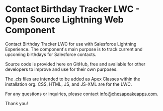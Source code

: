 # Contact Birthday Tracker LWC - Open Source Lightning Web Component
Contact Birthday Tracker LWC for use with Salesforce Lightning Experience. The component's main purpose is to track current and upcoming birthdays for Salesforce contacts.

Source code is provided here on GitHub, free and available for other developers to improve and use for their own purposes.

The .cls files are intended to be added as Apex Classes within the installation org. CSS, HTML, JS, and JS-XML are for the LWC.

For any questions or inquiries, please contact info@chesapeakeapps.com.

Thank you!
